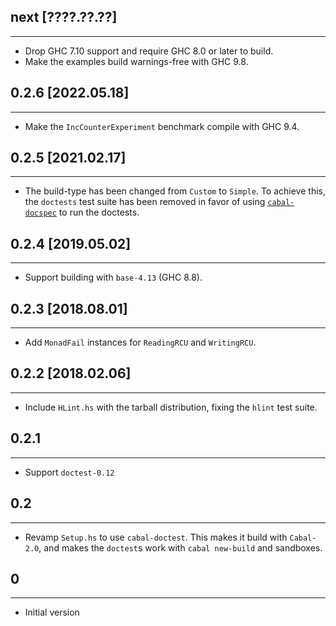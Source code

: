 ## next [????.??.??]
--------------------
* Drop GHC 7.10 support and require GHC 8.0 or later to build.
* Make the examples build warnings-free with GHC 9.8.

## 0.2.6 [2022.05.18]
---------------------
* Make the `IncCounterExperiment` benchmark compile with GHC 9.4.

## 0.2.5 [2021.02.17]
---------------------
* The build-type has been changed from `Custom` to `Simple`.
  To achieve this, the `doctests` test suite has been removed in favor of using
  [`cabal-docspec`](https://github.com/phadej/cabal-extras/tree/master/cabal-docspec)
  to run the doctests.

## 0.2.4 [2019.05.02]
---------------------
* Support building with `base-4.13` (GHC 8.8).

## 0.2.3 [2018.08.01]
---------------------
* Add `MonadFail` instances for `ReadingRCU` and `WritingRCU`.

## 0.2.2 [2018.02.06]
---------------------
* Include `HLint.hs` with the tarball distribution, fixing the `hlint`
  test suite.

## 0.2.1
--------
* Support `doctest-0.12`

## 0.2
------
* Revamp `Setup.hs` to use `cabal-doctest`. This makes it build
  with `Cabal-2.0`, and makes the `doctest`s work with `cabal new-build` and
  sandboxes.

## 0
----
* Initial version


